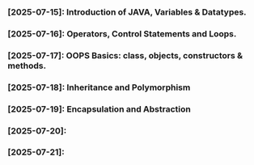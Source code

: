 ### [2025-07-15]: Introduction of JAVA, Variables & Datatypes.
### [2025-07-16]: Operators, Control Statements  and Loops.
### [2025-07-17]: OOPS Basics: class, objects, constructors & methods.
### [2025-07-18]: Inheritance and Polymorphism
### [2025-07-19]: Encapsulation and Abstraction
### [2025-07-20]:
### [2025-07-21]:
